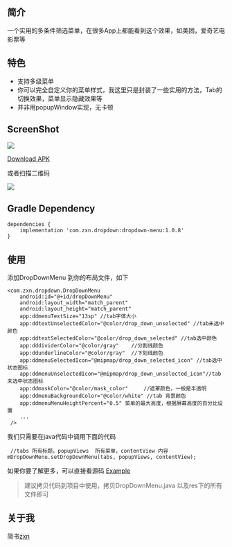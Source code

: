 
## 简介
一个实用的多条件筛选菜单，在很多App上都能看到这个效果，如美团，爱奇艺电影票等

## 特色
 - 支持多级菜单
 - 你可以完全自定义你的菜单样式，我这里只是封装了一些实用的方法，Tab的切换效果，菜单显示隐藏效果等
 - 并非用popupWindow实现，无卡顿

## ScreenShot
<img src="https://raw.githubusercontent.com/dongjunkun/DropDownMenu/master/art/simple.gif"/>

<a href="https://raw.githubusercontent.com/dongjunkun/DropDownMenu/master/app/build/outputs/apk/app-debug.apk">Download APK</a>

或者扫描二维码

<img src="https://raw.githubusercontent.com/dongjunkun/DropDownMenu/master/art/download.png"/>

## Gradle Dependency

```
dependencies {
    implementation 'com.zxn.dropdown:dropdown-menu:1.0.8'
}
```

## 使用
添加DropDownMenu 到你的布局文件，如下
```
<com.zxn.dropdown.DropDownMenu
    android:id="@+id/dropDownMenu"
    android:layout_width="match_parent"
    android:layout_height="match_parent"
    app:ddmenuTextSize="13sp" //tab字体大小
    app:ddtextUnselectedColor="@color/drop_down_unselected" //tab未选中颜色
    app:ddtextSelectedColor="@color/drop_down_selected" //tab选中颜色
    app:dddividerColor="@color/gray"    //分割线颜色
    app:ddunderlineColor="@color/gray"  //下划线颜色
    app:ddmenuSelectedIcon="@mipmap/drop_down_selected_icon" //tab选中状态图标
    app:ddmenuUnselectedIcon="@mipmap/drop_down_unselected_icon"//tab未选中状态图标
    app:ddmaskColor="@color/mask_color"     //遮罩颜色，一般是半透明
    app:ddmenuBackgroundColor="@color/white" //tab 背景颜色
    app:ddmenuMenuHeightPercent="0.5" 菜单的最大高度，根据屏幕高度的百分比设置
    ...
 />
```
我们只需要在java代码中调用下面的代码

```
 //tabs 所有标题，popupViews  所有菜单，contentView 内容
mDropDownMenu.setDropDownMenu(tabs, popupViews, contentView);
```
如果你要了解更多，可以直接看源码  <a href="https://github.com/dongjunkun/DropDownMenu/blob/master/app/src/main/java/com/yyy/djk/dropdownmenu/MainActivity.java">Example</a>

> 建议拷贝代码到项目中使用，拷贝DropDownMenu.java 以及res下的所有文件即可

## 关于我
简书[zxn]([https://www.jianshu.com/u/c1623b7d1014](https://www.jianshu.com/u/c1623b7d1014))
